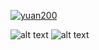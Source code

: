 [![yuan200](https://circleci.com/gh/yuan200/NYC-MTA-BUS-TIME.svg?style=svg)](<LINK>)

![alt text](https://github.com/yuan200/NYC-MTA-BUS-TIME/blob/master/screenshot_stop_map.jpg?raw=true)
![alt text](https://github.com/yuan200/NYC-MTA-BUS-TIME/blob/master/screenshot_stop_monitoring.jpg?raw=true)
